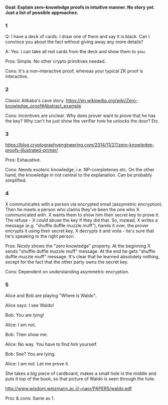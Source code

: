 **Goal: Explain zero-knowledge proofs in intuitive manner. No story yet. Just a list of possible approaches.**

### 1

Q: I have a deck of cards. I draw one of them and say it is black. Can I convince you about the fact without giving away any more details?

A: Yes. I can take all red cards from the deck and show them to you.

Pros: Simple. No other crypto primitives needed.

Cons: It's a non-interactive proof, whereas your typical ZK proof is interactive.

### 2

Classic Alibaba's cave story. <https://en.wikipedia.org/wiki/Zero-knowledge_proof#Abstract_example>

Cons: Incentives are unclear. Why does prover want to prove that he has the key? Why can't he just show the verifier how he unlocks the door? Etc.

### 3

<https://blog.cryptographyengineering.com/2014/11/27/zero-knowledge-proofs-illustrated-primer/>

Pros: Exhaustive.

Cons: Needs esoteric knowledge, i.e. NP-completenes etc. On the other hand, the knowledge in not central to the explanation. Can be probably simplified.

### 4

X communicates with a person via encrypted email (assymetric encryption). Then he meets a person who claims they've been the one who X communicated with. X wants them to show him their secret key to prove it. The refuse - X could abuse the key if they did that. So, instead, X writes a message (e.g. "shuffle duffle muzzle muff"), hands it over, the prover encrypts it using their secret key, X decrypts it and voila - he's sure that he's speaking to the right person.

Pros: Nicely shows the "zero knowledge" property. At the beginning X sends "shuffle duffle muzzle muff" message. At the end he gets "shuffle duffle muzzle muff" message. It's clear that he learned absolutely nothing, except for the fact that the other party owns the secret key.

Cons: Dependent on understanding asymmetric encryption.

### 5

Alice and Bob are playing "Where is Waldo".

Alice says: I see Waldo!

Bob: You are lying!

Alice: I am  not.

Bob: Then show me.

Alice: No way. You have to find him yourself.

Bob: See? You are lying.

Alice: I am not. Let me prove it.

She takes a big piece of cardboard, makes a small hole in the middle and puts it top of the book, so that picture of Waldo is seen through the hole.

<http://www.wisdom.weizmann.ac.il/~naor/PAPERS/waldo.pdf>

Proc & cons: Same as 1.


